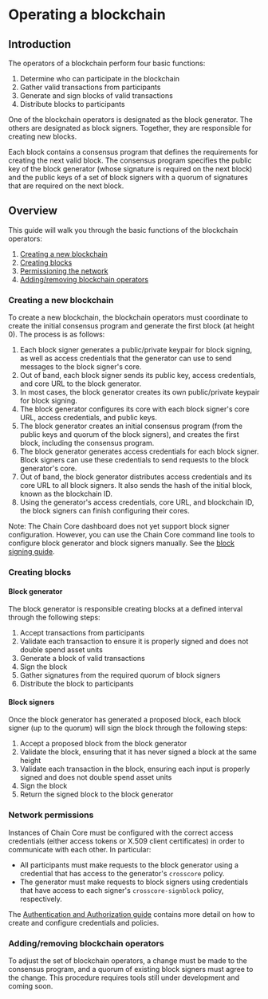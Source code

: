 # Operating a blockchain

## Introduction

The operators of a blockchain perform four basic functions:

1. Determine who can participate in the blockchain
2. Gather valid transactions from participants
2. Generate and sign blocks of valid transactions
3. Distribute blocks to participants

One of the blockchain operators is designated as the block generator. The others are designated as block signers. Together, they are responsible for creating new blocks.

Each block contains a consensus program that defines the requirements for creating the next valid block. The consensus program specifies the public key of the block generator (whose signature is required on the next block) and the public keys of a set of block signers with a quorum of signatures that are required on the next block.

## Overview

This guide will walk you through the basic functions of the blockchain operators:

1. [Creating a new blockchain](#creating-a-new-blockchain)
2. [Creating blocks](#creating-blocks)
3. [Permissioning the network](#network-permissions)
4. [Adding/removing blockchain operators](#adding-removing-blockchain-operators)

### Creating a new blockchain

To create a new blockchain, the blockchain operators must coordinate to create the initial consensus program and generate the first block (at height 0). The process is as follows:

1. Each block signer generates a public/private keypair for block signing, as well as access credentials that the generator can use to send messages to the block signer's core.
2. Out of band, each block signer sends its public key, access credentials, and core URL to the block generator.
3. In most cases, the block generator creates its own public/private keypair for block signing.
4. The block generator configures its core with each block signer's core URL, access credentials, and public keys.
5. The block generator creates an initial consensus program (from the public keys and quorum of the block signers), and creates the first block, including the consensus program.
6. The block generator generates access credentials for each block signer. Block signers can use these credentials to send requests to the block generator's core.
7. Out of band, the block generator distributes access credentials and its core URL to all block signers. It also sends the hash of the initial block, known as the blockchain ID.
8. Using the generator's access credentials, core URL, and blockchain ID, the block signers can finish configuring their cores.

Note: The Chain Core dashboard does not yet support block signer configuration. However, you can use the Chain Core command line tools to configure block generator and block signers manually. See the [block signing guide](configure-block-signers.md).

### Creating blocks

#### Block generator

The block generator is responsible creating blocks at a defined interval through the following steps:

1. Accept transactions from participants
2. Validate each transaction to ensure it is properly signed and does not double spend asset units
3. Generate a block of valid transactions
4. Sign the block
5. Gather signatures from the required quorum of block signers
6. Distribute the block to participants

#### Block signers

Once the block generator has generated a proposed block, each block signer (up to the quorum) will sign the block through the following steps:

1. Accept a proposed block from the block generator
2. Validate the block, ensuring that it has never signed a block at the same height
2. Validate each transaction in the block, ensuring each input is properly signed and does not double spend asset units
4. Sign the block
5. Return the signed block to the block generator

### Network permissions

Instances of Chain Core must be configured with the correct access credentials (either access tokens or X.509 client certificates) in order to communicate with each other. In particular:

- All participants must make requests to the block generator using a credential that has access to the generator's `crosscore` policy.
- The generator must make requests to block signers using credentials that have access to each signer's `crosscore-signblock` policy, respectively.

The [Authentication and Authorization guide](authentication-and-authorization.md) contains more detail on how to create and configure credentials and policies.

### Adding/removing blockchain operators

To adjust the set of blockchain operators, a change must be made to the consensus program, and a quorum of existing block signers must agree to the change. This procedure requires tools still under development and coming soon.
